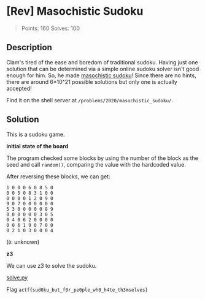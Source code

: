 # [Rev] Masochistic Sudoku

> Points: 160
> Solves: 100

## Description

Clam's tired of the ease and boredom of traditional sudoku. Having just one solution that can be determined via a simple online sudoku solver isn't good enough for him. So, he made [masochistic sudoku](masochistic_sudoku)! Since there are no hints, there are around 6*10^21 possible solutions but only one is actually accepted!

Find it on the shell server at `/problems/2020/masochistic_sudoku/`.

## Solution

This is a sudoku game.

**initial state of the board**

The program checked some blocks by using the number of the block as the seed and call `random()`, comparing the value with the hardcoded value.

After reversing these blocks, we can get:

```
1 0 0 0 6 0 8 5 0
0 0 5 0 8 3 1 0 0
0 0 0 0 1 2 0 9 0
9 0 7 0 0 0 0 0 0
5 3 0 0 0 0 0 8 9
0 0 0 0 0 0 3 0 5
0 4 0 6 2 0 0 0 0
0 0 6 1 9 0 7 0 0
0 2 1 0 3 0 0 0 4
```
(`0`: unknown)

**z3**

We can use z3 to solve the sudoku.

[solve.py](solve.py)

Flag `actf{sud0ku_but_f0r_pe0ple_wh0_h4te_th3mselves}`
